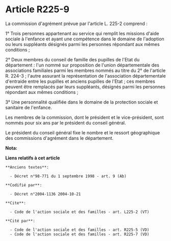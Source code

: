 # Article R225-9

La commission d'agrément prévue par l'article L. 225-2 comprend : 

1° Trois personnes appartenant au service qui remplit les missions d'aide sociale à l'enfance et ayant une compétence dans le
domaine de l'adoption ou leurs suppléants désignés parmi les personnes répondant aux mêmes conditions ; 

2° Deux membres du conseil de famille des pupilles de l'Etat du département : l'un nommé sur proposition de l'union
départementale des associations familiales parmi les membres nommés au titre du 2° de l'article R. 224-3 ; l'autre assurant
la représentation de l'association départementale d'entraide entre les pupilles et anciens pupilles de l'Etat ; ces membres
peuvent être remplacés par leurs suppléants, désignés parmi les personnes répondant aux mêmes conditions ; 

3° Une personnalité qualifiée dans le domaine de la protection sociale et sanitaire de l'enfance. 

Les membres de la commission, dont le président et le vice-président, sont nommés pour six ans par le président du conseil
général. 

Le président du conseil général fixe le nombre et le ressort géographique des commissions d'agrément dans le département.

**Nota:**



**Liens relatifs à cet article**

	**Anciens textes**:

	  - Décret n°98-771 du 1 septembre 1998 - art. 9 (Ab)

	**Codifié par**:

	  - Décret n°2004-1136 2004-10-21

	**Cite**:

	  - Code de l'action sociale et des familles - art. L225-2 (VT)

	**Cité par**:

	  - Code de l'action sociale et des familles - art. R225-5 (VD)
	  - Code de l'action sociale et des familles - art. R225-7 (VD)
